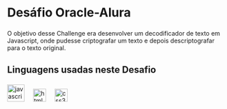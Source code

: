 <h1 align="left">Desáfio Oracle-Alura</h1>

###

<p align="left">O objetivo desse Challenge era desenvolver um decodificador de texto em Javascript, onde pudesse criptografar um texto e depois descriptografar para o texto original.</p>

###



###



###

<h2 align="left">Linguagens usadas neste Desafio</h2>

###

<div align="left">
  <img src="https://cdn.jsdelivr.net/gh/devicons/devicon/icons/javascript/javascript-original.svg" height="40" alt="javascript logo"  />
  <img width="12" />
   <img src="https://cdn.jsdelivr.net/gh/devicons/devicon/icons/html5/html5-original.svg" height="30" alt="html5 logo"  />
  <img width="12" />
   <img src="https://cdn.jsdelivr.net/gh/devicons/devicon/icons/css3/css3-original.svg" height="30" alt="css3 logo"  />
  <img width="12" />
</div>

###
